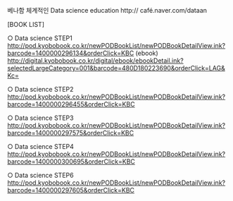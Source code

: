   베나함 체계적인 Data science education http:// café.naver.com/dataan



[BOOK LIST]

○ Data science STEP1
http://pod.kyobobook.co.kr/newPODBookList/newPODBookDetailView.ink?barcode=1400000296134&orderClick=KBC
(ebook)
http://digital.kyobobook.co.kr/digital/ebook/ebookDetail.ink?selectedLargeCategory=001&barcode=480D180223690&orderClick=LAG&Kc=

○ Data science STEP2
http://pod.kyobobook.co.kr/newPODBookList/newPODBookDetailView.ink?barcode=1400000296455&orderClick=KBC

○ Data science STEP3
http://pod.kyobobook.co.kr/newPODBookList/newPODBookDetailView.ink?barcode=1400000297575&orderClick=KBC

○ Data science STEP4
http://pod.kyobobook.co.kr/newPODBookList/newPODBookDetailView.ink?barcode=1400000300695&orderClick=KBC

○ Data science STEP6
http://pod.kyobobook.co.kr/newPODBookList/newPODBookDetailView.ink?barcode=1400000297605&orderClick=KBC
